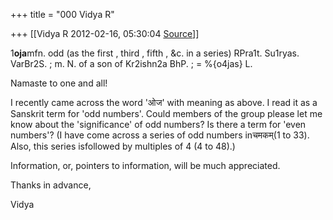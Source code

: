 +++
title = "000 Vidya R"

+++
[[Vidya R	2012-02-16, 05:30:04 [Source](https://groups.google.com/g/samskrita/c/XJ3AnBbnN1I)]]



1**oja**mfn. odd (as the first , third , fifth , &c. in a series) RPra1t. Su1ryas. VarBr2S. ; m. N. of a son of Kr2ishn2a BhP. ; = %{o4jas} L.  

  

Namaste to one and all!

  

I recently came across the word 'ओज' with meaning as above. I read it as a Sanskrit term for 'odd numbers'. Could members of the group please let me know about the 'significance' of odd numbers? Is there a term for 'even numbers'? (I have come across a series of odd numbers inचमकम्(1 to 33). Also, this series isfollowed by multiples of 4 (4 to 48).)

  

Information, or, pointers to information, will be much appreciated.

  

Thanks in advance,

  

Vidya

  

